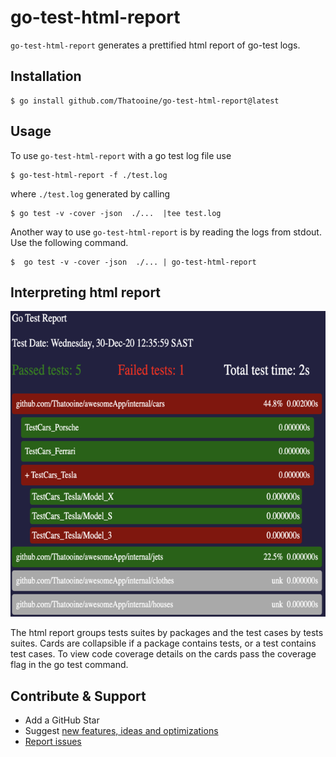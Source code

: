 # go-test-html-report
`go-test-html-report` generates a prettified html report of go-test logs.
## Installation 
```shell 
$ go install github.com/Thatooine/go-test-html-report@latest
```
## Usage
To use `go-test-html-report` with a go test log file use
 ```shell 
 $ go-test-html-report -f ./test.log
 ```
where `./test.log` generated by calling
 ```shell 
 $ go test -v -cover -json  ./...  |tee test.log 
 ```
Another way to use `go-test-html-report` is by reading the logs from stdout. Use the following command. 
 ```shell 
 $  go test -v -cover -json  ./... | go-test-html-report
 ```

## Interpreting html report
<p align="center">
  <img src="./report.png" width="629" height="489" title="hover text" alt="">
</p>

The html report groups tests suites by packages and the test cases by tests suites. Cards are collapsible if a package contains tests, or a test contains test cases. To view code coverage details on the cards pass the coverage flag in the go test command.
## Contribute & Support

- Add a GitHub Star
- Suggest [new features, ideas and optimizations](https://github.com/Thatooine/go-test-html-report/issues)
- [Report issues](https://github.com/Thatooine/go-test-html-report/issues)
